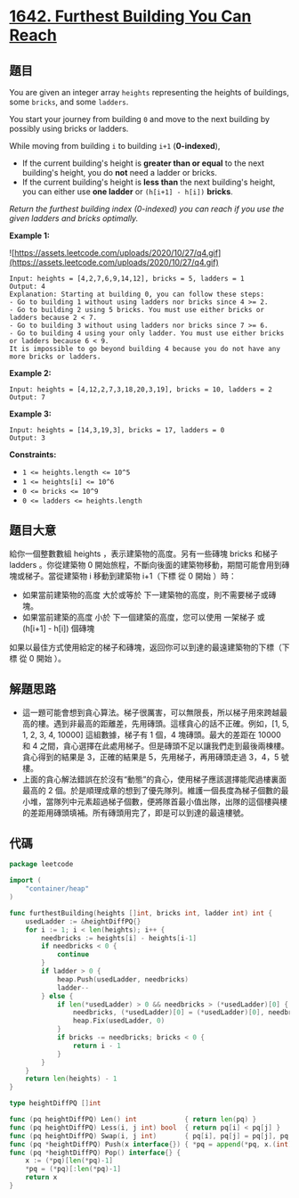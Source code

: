 # [1642. Furthest Building You Can Reach](https://leetcode.com/problems/furthest-building-you-can-reach/)


## 題目

You are given an integer array `heights` representing the heights of buildings, some `bricks`, and some `ladders`.

You start your journey from building `0` and move to the next building by possibly using bricks or ladders.

While moving from building `i` to building `i+1` (**0-indexed**),

- If the current building's height is **greater than or equal** to the next building's height, you do **not** need a ladder or bricks.
- If the current building's height is **less than** the next building's height, you can either use **one ladder** or `(h[i+1] - h[i])` **bricks**.

*Return the furthest building index (0-indexed) you can reach if you use the given ladders and bricks optimally.*

**Example 1:**

![https://assets.leetcode.com/uploads/2020/10/27/q4.gif](https://assets.leetcode.com/uploads/2020/10/27/q4.gif)

```
Input: heights = [4,2,7,6,9,14,12], bricks = 5, ladders = 1
Output: 4
Explanation: Starting at building 0, you can follow these steps:
- Go to building 1 without using ladders nor bricks since 4 >= 2.
- Go to building 2 using 5 bricks. You must use either bricks or ladders because 2 < 7.
- Go to building 3 without using ladders nor bricks since 7 >= 6.
- Go to building 4 using your only ladder. You must use either bricks or ladders because 6 < 9.
It is impossible to go beyond building 4 because you do not have any more bricks or ladders.

```

**Example 2:**

```
Input: heights = [4,12,2,7,3,18,20,3,19], bricks = 10, ladders = 2
Output: 7

```

**Example 3:**

```
Input: heights = [14,3,19,3], bricks = 17, ladders = 0
Output: 3

```

**Constraints:**

- `1 <= heights.length <= 10^5`
- `1 <= heights[i] <= 10^6`
- `0 <= bricks <= 10^9`
- `0 <= ladders <= heights.length`

## 題目大意

給你一個整數數組 heights ，表示建築物的高度。另有一些磚塊 bricks 和梯子 ladders 。你從建築物 0 開始旅程，不斷向後面的建築物移動，期間可能會用到磚塊或梯子。當從建築物 i 移動到建築物 i+1（下標 從 0 開始 ）時：

- 如果當前建築物的高度 大於或等於 下一建築物的高度，則不需要梯子或磚塊。
- 如果當前建築的高度 小於 下一個建築的高度，您可以使用 一架梯子 或 (h[i+1] - h[i]) 個磚塊

如果以最佳方式使用給定的梯子和磚塊，返回你可以到達的最遠建築物的下標（下標 從 0 開始 ）。

## 解題思路

- 這一題可能會想到貪心算法。梯子很厲害，可以無限長，所以梯子用來跨越最高的樓。遇到非最高的距離差，先用磚頭。這樣貪心的話不正確。例如，[1, 5, 1, 2, 3, 4, 10000] 這組數據，梯子有 1 個，4 塊磚頭。最大的差距在 10000 和 4 之間，貪心選擇在此處用梯子。但是磚頭不足以讓我們走到最後兩棟樓。貪心得到的結果是 3，正確的結果是 5，先用梯子，再用磚頭走過 3，4，5 號樓。
- 上面的貪心解法錯誤在於沒有“動態”的貪心，使用梯子應該選擇能爬過樓裏面最高的 2 個。於是順理成章的想到了優先隊列。維護一個長度為梯子個數的最小堆，當隊列中元素超過梯子個數，便將隊首最小值出隊，出隊的這個樓與樓的差距用磚頭填補。所有磚頭用完了，即是可以到達的最遠樓號。

## 代碼

```go
package leetcode

import (
	"container/heap"
)

func furthestBuilding(heights []int, bricks int, ladder int) int {
	usedLadder := &heightDiffPQ{}
	for i := 1; i < len(heights); i++ {
		needbricks := heights[i] - heights[i-1]
		if needbricks < 0 {
			continue
		}
		if ladder > 0 {
			heap.Push(usedLadder, needbricks)
			ladder--
		} else {
			if len(*usedLadder) > 0 && needbricks > (*usedLadder)[0] {
				needbricks, (*usedLadder)[0] = (*usedLadder)[0], needbricks
				heap.Fix(usedLadder, 0)
			}
			if bricks -= needbricks; bricks < 0 {
				return i - 1
			}
		}
	}
	return len(heights) - 1
}

type heightDiffPQ []int

func (pq heightDiffPQ) Len() int            { return len(pq) }
func (pq heightDiffPQ) Less(i, j int) bool  { return pq[i] < pq[j] }
func (pq heightDiffPQ) Swap(i, j int)       { pq[i], pq[j] = pq[j], pq[i] }
func (pq *heightDiffPQ) Push(x interface{}) { *pq = append(*pq, x.(int)) }
func (pq *heightDiffPQ) Pop() interface{} {
	x := (*pq)[len(*pq)-1]
	*pq = (*pq)[:len(*pq)-1]
	return x
}
```